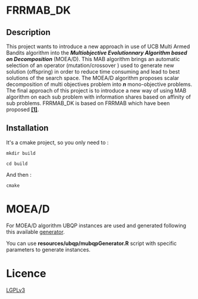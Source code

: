 # FRRMAB_DK

## Description

This project wants to introduce a new approach in use of UCB Multi Armed Bandits algorithm into the  ***Multiobjective Evolutionnary Algorithm based on Decomposition*** (MOEA/D). 
This MAB algorithm brings an automatic selection of an operator (mutation/crossover ) used to generate new solution (offspring) in order to reduce time consuming and lead to best solutions of the search space.
The MOEA/D algorithm proposes scalar decomposition of multi objectives problem into ***n*** mono-objective problems. 
The final approach of this project is to introduce a new way of using MAB algorithm on each sub problem with information shares based on affinity of sub problems. FRRMAB_DK is based on FRRMAB which have been proposed **[[1]](https://doi.org/10.1109/TEVC.2013.2239648)**.

## Installation

It's a cmake project, so you only need to :

```commandline
mkdir build 
```

```commandline
cd build 
```

And then : 
```commandline
cmake 
```

# MOEA/D

For MOEA/D algorithm UBQP instances are used and generated following this available [generator](http://mocobench.sourceforge.net/index.php?n=Problem.MUBQP).

You can use **resources/ubqp/mubqpGenerator.R** script with specific parameters to generate instances.

# Licence

[LGPLv3](http://www.cecill.info/index.en.html)

